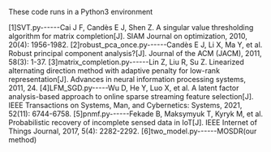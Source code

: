 These code runs in a Python3 environment

[1]SVT.py------Cai J F, Candès E J, Shen Z. A singular value thresholding algorithm for matrix completion[J]. SIAM Journal on optimization, 2010, 20(4): 1956-1982.
[2]robust_pca_once.py------Candès E J, Li X, Ma Y, et al. Robust principal component analysis?[J]. Journal of the ACM (JACM), 2011, 58(3): 1-37.
[3]matrix_completion.py------Lin Z, Liu R, Su Z. Linearized alternating direction method with adaptive penalty for low-rank representation[J]. Advances in neural information processing systems, 2011, 24.
[4]LFM_SGD.py-----Wu D, He Y, Luo X, et al. A latent factor analysis-based approach to online sparse streaming feature selection[J]. IEEE Transactions on Systems, Man, and Cybernetics: Systems, 2021, 52(11): 6744-6758.
[5]pnmf.py------Fekade B, Maksymyuk T, Kyryk M, et al. Probabilistic recovery of incomplete sensed data in IoT[J]. IEEE Internet of Things Journal, 2017, 5(4): 2282-2292.
[6]two_model.py------MOSDR(our method)
